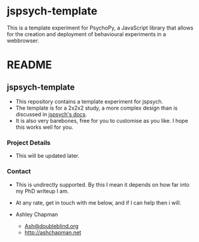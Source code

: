 # jspsych-template
This is a template experiment for PsychoPy, a JavaScript library that allows for the creation and deployment of behavioural experiments in a webbrowser.

# README #

## jspsych-template ##

* This repository contains a template experiment for jspsych.
* The template is for a 2x2x2 study, a more complex design than is discussed in [jspsych's docs](http://docs.jspsych.org/tutorials/rt-task/).
* It is also very barebones, free for you to customise as you like. I hope this works well for you.

### Project Details ###

* This will be updated later.

### Contact ###

* This is undirectly supported. By this I mean it depends on how far into my PhD writeup I am.
* At any rate, get in touch with me below, and if I can help then i will.

* Ashley Chapman
    * Ash@doubleblind.org
    * http://ashchapman.net
